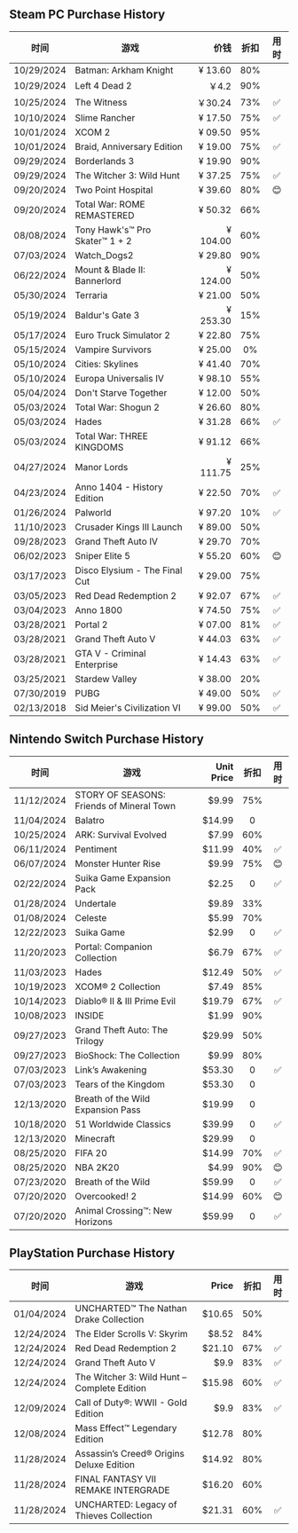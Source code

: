 ## Steam PC Purchase History

| 时间      | 游戏                                     | 价钱           |  折扣 | 用时| 
|-----------|-----------------------------------------|---------------:|:-----:|:-----:|
| 10/29/2024 | Batman: Arkham Knight                   | ¥ 13.60         |  80%  |      |
| 10/29/2024 | Left 4 Dead 2                           | ￥4.2           |  90%  |      |
| 10/25/2024 | The Witness                             | ￥30.24         |  73%  |  ✅  |
| 10/10/2024 | Slime Rancher                           | ¥ 17.50	     |  75%  |   ✅ |
| 10/01/2024 | XCOM 2                                  | ¥ 09.50	     |  95%  |      |
| 10/01/2024 | Braid, Anniversary Edition              | ¥ 19.00	     |  75%  |  ✅  |
| 09/29/2024 | Borderlands 3                           | ¥ 19.90	     |  90%  |      |
| 09/29/2024 | The Witcher 3: Wild Hunt                | ¥ 37.25	     |  75%  |  ✅  |
| 09/20/2024 | Two Point Hospital                      | ¥ 39.60	     |  80%  |  😊  |
| 09/20/2024 | Total War: ROME REMASTERED              | ¥ 50.32	     |  66%  |      |
| 08/08/2024 | Tony Hawk's™ Pro Skater™ 1 + 2          | ¥ 104.00	     |  60%  |      |
| 07/03/2024 | Watch_Dogs2                             | ¥ 29.80	     |  90%  |      |
| 06/22/2024 | Mount & Blade II: Bannerlord            | ¥ 124.00        |  50%  |      |
| 05/30/2024 | Terraria                                | ¥ 21.00	     |  50%  |      |
| 05/19/2024 | Baldur's Gate 3                         | ¥ 253.30        |  15%  |      |
| 05/17/2024 | Euro Truck Simulator 2                  | ¥ 22.80	     |  75%  |      |
| 05/15/2024 | Vampire Survivors                       | ¥ 25.00	     |  0%   |      |
| 05/10/2024 | Cities: Skylines                        | ¥ 41.40	     |  70%  |      |
| 05/10/2024 | Europa Universalis IV                   | ¥ 98.10	     |  55%  |      |
| 05/04/2024 | Don't Starve Together                   | ¥ 12.00	     |  50%  |      |
| 05/03/2024 | Total War: Shogun 2                     | ¥ 26.60	     |  80%  |      |
| 05/03/2024 | Hades                                   | ¥ 31.28         |  66%  |  ✅    |
| 05/03/2024 | Total War: THREE KINGDOMS               | ¥ 91.12         |  66%  |      |
| 04/27/2024 | Manor Lords                             | ¥ 111.75        |  25%  |      |
| 04/23/2024 | Anno 1404 - History Edition             | ¥ 22.50	     |  70%  | ✅    |
| 01/26/2024 | Palworld                                | ¥ 97.20	     |  10%  |   ✅   |
| 11/10/2023 | Crusader Kings III Launch               | ¥ 89.00	     |  50%  |      |
| 09/28/2023 | Grand Theft Auto IV                     | ¥ 29.70	     |  70%  |      |
| 06/02/2023 | Sniper Elite 5                          | ¥ 55.20	     |  60%  |  😊  |
| 03/17/2023 | Disco Elysium - The Final Cut           | ¥ 29.00	     |  75%  |      |
| 03/05/2023 | Red Dead Redemption 2                   | ¥ 92.07	     |  67%  |   ✅   |
| 03/04/2023 | Anno 1800                               | ¥ 74.50	     |  75%  |    ✅  |
| 03/28/2021 | Portal 2                                | ¥ 07.00         |  81%  |  ✅    |
| 03/28/2021 | Grand Theft Auto V                      | ¥ 44.03         |  63%  |   ✅   |
| 03/28/2021 | GTA V - Criminal Enterprise             | ¥ 14.43         |  63%  | ✅     |
| 03/25/2021 | Stardew Valley                          | ¥ 38.00         |  20%  |      |
| 07/30/2019 | PUBG                                    | ¥ 49.00	     |  50%  |  ✅    |
| 02/13/2018 | Sid Meier's Civilization VI             | ¥ 99.00	     |  50%  |   ✅   |

## Nintendo Switch Purchase History

| 时间       | 游戏                                     | Unit Price   |  折扣 | 用时| 
|------------|-----------------------------------------|-------------:|:-----:|:-----:|
| 11/12/2024 | STORY OF SEASONS: Friends of Mineral Town   | $9.99       |  75%  |   |
| 11/04/2024 | Balatro                                 | $14.99       |  0  |   |
| 10/25/2024 | ARK: Survival Evolved                   | $7.99        |  60%  |   |
| 06/11/2024 | Pentiment                               | $11.99       | 40%   |  ✅     |
| 06/07/2024 | Monster Hunter Rise                     | $9.99        |  75%  |  😊 |
| 02/22/2024 | Suika Game Expansion Pack               | $2.25        |  0  |  ✅ |
| 01/28/2024 | Undertale                               | $9.89        |  33% |   |
| 01/08/2024 | Celeste                                 | $5.99        |  70%  |   |
| 12/22/2023 | Suika Game                              | $2.99        |  0  | ✅  |
| 11/20/2023 | Portal: Companion Collection            | $6.79        |  67%  |  ✅ |
| 11/03/2023 | Hades                                   | $12.49       |  50%  | ✅  |
| 10/19/2023 | XCOM® 2 Collection                      | $7.49        |  85%  |   |
| 10/14/2023 | Diablo® II & III Prime Evil             | $19.79       |  67% | ✅  |
| 10/08/2023 | INSIDE                                  | $1.99        |   90% |   |
| 09/27/2023 | Grand Theft Auto: The Trilogy           | $29.99       |  50%  |   |
| 09/27/2023 | BioShock: The Collection                | $9.99        | 80%   |   |
| 07/03/2023 | Link’s Awakening                        | $53.30       | 0   | ✅  |
| 07/03/2023 | Tears of the Kingdom                    | $53.30       | 0  |   |
| 12/13/2020 | Breath of the Wild Expansion Pass       | $19.99       | 0   |   |
| 10/18/2020 | 51 Worldwide Classics                   | $39.99       |  0  | ✅  |
| 12/13/2020 | Minecraft                               | $29.99       | 0   |   |
| 08/25/2020 | FIFA 20                                 | $14.99       |  70%  |  ✅ |
| 08/25/2020 | NBA 2K20                                | $4.99        |  90%  | 😊  |
| 07/23/2020 | Breath of the Wild                      | $59.99       |  0  | ✅  |
| 07/20/2020 | Overcooked! 2                           | $14.99       |  60%  | 😊  |
| 07/20/2020 | Animal Crossing™: New Horizons          | $59.99       |  0  |  ✅ |

## PlayStation Purchase History

| 时间       | 游戏                                          | Price           |  折扣 | 用时| 
|------------|----------------------------------------------|---------------:|:-----:|:-----:|
| 01/04/2024 | UNCHARTED™ The Nathan Drake Collection       | $10.65        |  50%  |   |
| 12/24/2024 | The Elder Scrolls V: Skyrim                  | $8.52        |  84%  |   |
| 12/24/2024 | Red Dead Redemption 2                        | $21.10        |  67%  | ✅  |
| 12/24/2024 | Grand Theft Auto V                           | $9.9        |  83%  |  ✅ |
| 12/24/2024 | The Witcher 3: Wild Hunt – Complete Edition  | $15.98       |  60%  |  ✅ |
| 12/09/2024 | Call of Duty®: WWII - Gold Edition           | $9.9        |  83%  | ✅  |
| 12/08/2024 | Mass Effect™ Legendary Edition               | $12.78        |  80%  |   |
| 11/28/2024 | Assassin’s Creed® Origins Deluxe Edition     | $14.92        |  80%  |   |
| 11/28/2024 | FINAL FANTASY VII REMAKE INTERGRADE          | $16.20       |  60%  |   |
| 11/28/2024 | UNCHARTED: Legacy of Thieves Collection      | $21.31        |  60%  |✅   |
